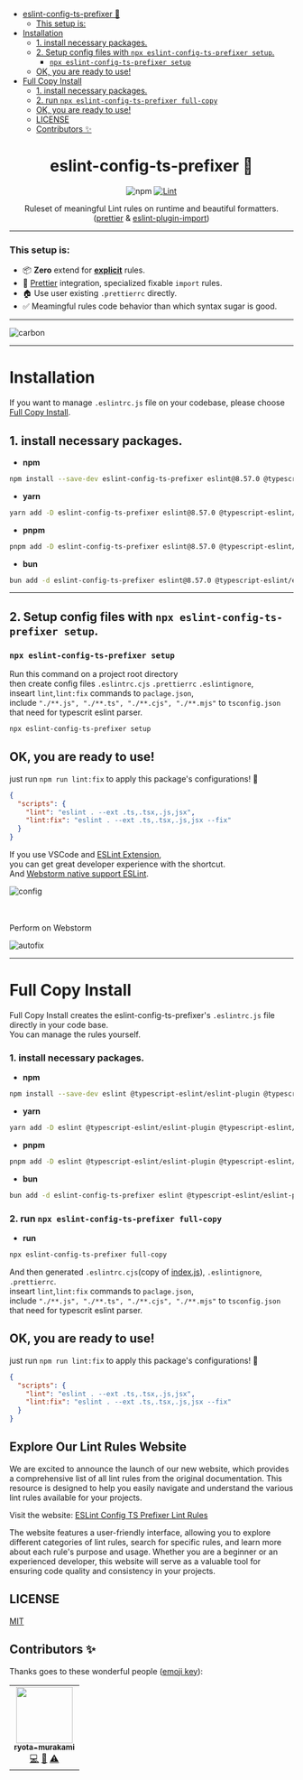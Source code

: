 <!-- START doctoc generated TOC please keep comment here to allow auto update -->
<!-- DON'T EDIT THIS SECTION, INSTEAD RE-RUN doctoc TO UPDATE -->

- [eslint-config-ts-prefixer 🌈](#eslint-config-ts-prefixer-)
  - [This setup is:](#this-setup-is)
- [Installation](#installation)
  - [1. install necessary packages.](#1-install-necessary-packages)
  - [2. Setup config files with `npx eslint-config-ts-prefixer setup`.](#2-setup-config-files-with-npx-eslint-config-ts-prefixer-setup)
    - [`npx eslint-config-ts-prefixer setup`](#npx-eslint-config-ts-prefixer-setup)
  - [OK, you are ready to use!](#ok-you-are-ready-to-use)
- [Full Copy Install](#full-copy-install)
  - [1. install necessary packages.](#1-install-necessary-packages-1)
  - [2. run `npx eslint-config-ts-prefixer full-copy`](#2-run-npx-eslint-config-ts-prefixer-full-copy)
  - [OK, you are ready to use!](#ok-you-are-ready-to-use-1)
  - [LICENSE](#license)
  - [Contributors ✨](#contributors-)

<!-- END doctoc generated TOC please keep comment here to allow auto update -->

<div align="center">
<h1>eslint-config-ts-prefixer 🌈</h1>

![npm](https://img.shields.io/npm/dm/eslint-config-ts-prefixer)
[![Lint](https://github.com/laststance/eslint-config-ts-prefixer/actions/workflows/lint.yml/badge.svg)](https://github.com/laststance/eslint-config-ts-prefixer/actions/workflows/lint.yml)

<p>Ruleset of meaningful Lint rules on runtime and beautiful formatters. (<a href="https://prettier.io/">prettier</a> & <a href="https://www.npmjs.com/package/eslint-plugin-import">eslint-plugin-import</a>)
</div>

---

### This setup is:

- 📦 **Zero** extend for [**explicit**](https://github.com/laststance/eslint-config-ts-prefixer/blob/main/index.js) rules.
- 💅 [Prettier](https://prettier.io/) integration, specialized fixable `import` rules.
- 🏠 Use user existing `.prettierrc` directly.
- ✅ Meamingful rules code behavior than which syntax sugar is good.

---

![carbon](https://github.com/laststance/eslint-config-ts-prefixer/assets/5501268/ecd9b954-adf3-48ab-a406-5506070aafd1)

---

# Installation

If you want to manage `.eslintrc.js` file on your codebase, please choose [Full Copy Install](#full-copy-install).

## 1. install necessary packages.

- **npm**

```bash
npm install --save-dev eslint-config-ts-prefixer eslint@8.57.0 @typescript-eslint/eslint-plugin @typescript-eslint/parser typescript eslint-plugin-import eslint-import-resolver-typescript eslint-plugin-prettier prettier
```

- **yarn**

```bash
yarn add -D eslint-config-ts-prefixer eslint@8.57.0 @typescript-eslint/eslint-plugin @typescript-eslint/parser typescript eslint-plugin-import eslint-import-resolver-typescript eslint-plugin-prettier prettier
```

- **pnpm**

```bash
pnpm add -D eslint-config-ts-prefixer eslint@8.57.0 @typescript-eslint/eslint-plugin @typescript-eslint/parser typescript eslint-plugin-import eslint-import-resolver-typescript eslint-plugin-prettier prettier
```

- **bun**

```bash
bun add -d eslint-config-ts-prefixer eslint@8.57.0 @typescript-eslint/eslint-plugin @typescript-eslint/parser typescript eslint-plugin-import eslint-import-resolver-typescript eslint-plugin-prettier prettier
```

---

## 2. Setup config files with `npx eslint-config-ts-prefixer setup`.

### `npx eslint-config-ts-prefixer setup`

Run this command on a project root directory  
then create config files `.eslintrc.cjs` `.prettierrc` `.eslintignore`,  
inseart `lint`,`lint:fix` commands to `paclage.json`,  
include `"./**.js", "./**.ts", "./**.cjs", "./**.mjs"` to `tsconfig.json` that need for typescrit eslint parser.

```bash
npx eslint-config-ts-prefixer setup
```

## OK, you are ready to use!

just run `npm run lint:fix` to apply this package's configurations! 🎉

```json
{
  "scripts": {
    "lint": "eslint . --ext .ts,.tsx,.js,jsx",
    "lint:fix": "eslint . --ext .ts,.tsx,.js,jsx --fix"
  }
}
```

If you use VSCode and [ESLint Extension](https://marketplace.visualstudio.com/items?itemName=dbaeumer.vscode-eslint),  
you can get great developer experience with the shortcut.  
And [Webstorm native support ESLint](https://www.jetbrains.com/help/webstorm/eslint.html#ws_eslint_configure_run_eslint_on_save).

<div align="left">
  <img src="./assets/extension.png" alt="config"/>
</div>

<br>
<br>

<div align="leftr">
  <p>Perform on Webstorm</p>
    <img src="./assets/autofix.gif" alt="autofix" />
</div>

---

# Full Copy Install

Full Copy Install creates the eslint-config-ts-prefixer's `.eslintrc.js` file directly in your code base.  
You can manage the rules yourself.

### 1. install necessary packages.

- **npm**

```bash
npm install --save-dev eslint @typescript-eslint/eslint-plugin @typescript-eslint/parser typescript eslint-plugin-import eslint-import-resolver-typescript eslint-plugin-prettier eslint-plugin-sort-keys-custom-order prettier
```

- **yarn**

```bash
yarn add -D eslint @typescript-eslint/eslint-plugin @typescript-eslint/parser typescript eslint-plugin-import eslint-import-resolver-typescript eslint-plugin-prettier eslint-plugin-sort-keys-custom-order prettier
```

- **pnpm**

```bash
pnpm add -D eslint @typescript-eslint/eslint-plugin @typescript-eslint/parser typescript eslint-plugin-import eslint-import-resolver-typescript eslint-plugin-prettier eslint-plugin-sort-keys-custom-order prettier
```

- **bun**

```bash
bun add -d eslint-config-ts-prefixer eslint @typescript-eslint/eslint-plugin @typescript-eslint/parser typescript eslint-plugin-import eslint-import-resolver-typescript eslint-plugin-prettier eslint-plugin-sort-keys-custom-order prettier
```

### 2. run `npx eslint-config-ts-prefixer full-copy`

- **run**

```bash
npx eslint-config-ts-prefixer full-copy
```

And then generated `.eslintrc.cjs`(copy of [index.js](./index.cjs)), `.eslintignore`, `.prettierrc`.  
inseart `lint`,`lint:fix` commands to `paclage.json`,  
include `"./**.js", "./**.ts", "./**.cjs", "./**.mjs"` to `tsconfig.json` that need for typescrit eslint parser.

## OK, you are ready to use!

just run `npm run lint:fix` to apply this package's configurations! 🎉

```json
{
  "scripts": {
    "lint": "eslint . --ext .ts,.tsx,.js,jsx",
    "lint:fix": "eslint . --ext .ts,.tsx,.js,jsx --fix"
  }
}
```

## Explore Our Lint Rules Website

We are excited to announce the launch of our new website, which provides a comprehensive list of all lint rules from the original documentation. This resource is designed to help you easily navigate and understand the various lint rules available for your projects.

Visit the website: [ESLint Config TS Prefixer Lint Rules](https://example.com/lint-rules)

The website features a user-friendly interface, allowing you to explore different categories of lint rules, search for specific rules, and learn more about each rule's purpose and usage. Whether you are a beginner or an experienced developer, this website will serve as a valuable tool for ensuring code quality and consistency in your projects.

## LICENSE

[MIT](https://opensource.org/license/mit/)

## Contributors ✨

Thanks goes to these wonderful people ([emoji key](https://allcontributors.org/docs/en/emoji-key)):

<!-- ALL-CONTRIBUTORS-LIST:START - Do not remove or modify this section -->
<!-- prettier-ignore-start -->
<!-- markdownlint-disable -->
<table>
  <tr>
    <td align="center"><a href="http://ryota-murakami.github.io/"><img src="https://avatars1.githubusercontent.com/u/5501268?s=400&u=7bf6b1580b95930980af2588ef0057f3e9ec1ff8&v=4?s=100" width="100px;" alt=""/><br /><sub><b>ryota-murakami</b></sub></a><br /><a href="https://github.com/laststance/create-react-app-vite/commits?author=ryota-murakami" title="Code">💻</a> <a href="https://github.com/laststance/create-react-app-vite/commits?author=ryota-murakami" title="Documentation">📖</a> <a href="https://github.com/laststance/create-react-app-vite/commits?author=ryota-murakami" title="Tests">⚠️</a></td>
  </tr>
</table>

<!-- markdownlint-restore -->
<!-- prettier-ignore-end -->

<!-- ALL-CONTRIBUTORS-LIST:END -->
